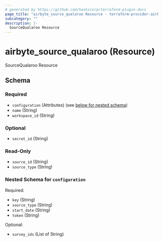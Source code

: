 ```yaml
---
# generated by https://github.com/hashicorp/terraform-plugin-docs
page_title: "airbyte_source_qualaroo Resource - terraform-provider-airbyte"
subcategory: ""
description: |-
  SourceQualaroo Resource
---
```


# airbyte_source_qualaroo (Resource)

SourceQualaroo Resource



<!-- schema generated by tfplugindocs -->
## Schema

### Required

- `configuration` (Attributes) (see [below for nested schema](#nestedatt--configuration))
- `name` (String)
- `workspace_id` (String)

### Optional

- `secret_id` (String)

### Read-Only

- `source_id` (String)
- `source_type` (String)

<a id="nestedatt--configuration"></a>
### Nested Schema for `configuration`

Required:

- `key` (String)
- `source_type` (String)
- `start_date` (String)
- `token` (String)

Optional:

- `survey_ids` (List of String)


